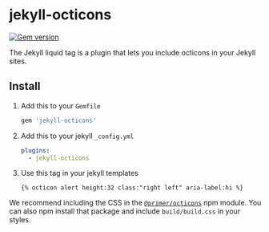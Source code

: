 # jekyll-octicons

[![Gem version](https://img.shields.io/gem/v/jekyll-octicons.svg)](https://rubygems.org/gems/jekyll-octicons)

The Jekyll liquid tag is a plugin that lets you include octicons in your Jekyll sites.

## Install

1. Add this to your `Gemfile`

    ```rb
    gem 'jekyll-octicons'
    ```

2. Add this to your jekyll `_config.yml`

    ```yml
    plugins:
      - jekyll-octicons
    ```

3. Use this tag in your jekyll templates

    ```
    {% octicon alert height:32 class:"right left" aria-label:hi %}
    ```

We recommend including the CSS in the [`@primer/octicons`](/packages/javascript) npm module. You can also npm install that package and include `build/build.css` in your styles.

